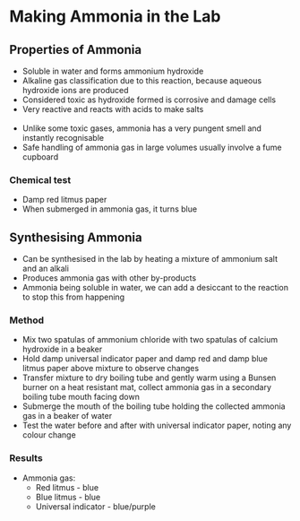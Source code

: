 # Making Ammonia in the Lab

## Properties of Ammonia

- Soluble in water and forms ammonium hydroxide
- Alkaline gas classification due to this reaction, because aqueous hydroxide ions are produced
- Considered toxic as hydroxide formed is corrosive and damage cells
- Very reactive and reacts with acids to make salts
<br/><br/>
- Unlike some toxic gases, ammonia has a very pungent smell and instantly recognisable
- Safe handling of ammonia gas in large volumes usually involve a fume cupboard

### Chemical test

- Damp red litmus paper
- When submerged in ammonia gas, it turns blue


## Synthesising Ammonia

- Can be synthesised in the lab by heating a mixture of ammonium salt and an alkali
- Produces ammonia gas with other by-products
- Ammonia being soluble in water, we can add a desiccant to the reaction to stop this from happening

### Method

- Mix two spatulas of ammonium chloride with two spatulas of calcium hydroxide in a beaker
- Hold damp universal indicator paper and damp red and damp blue litmus paper above mixture to observe changes
- Transfer mixture to dry boiling tube and gently warm using a Bunsen burner on a heat resistant mat, collect ammonia gas in a secondary boiling tube mouth facing down
- Submerge the mouth of the boiling tube holding the collected ammonia gas in a beaker of water
- Test the water before and after with universal indicator paper, noting any colour change

### Results

- Ammonia gas:
	- Red litmus - blue
	- Blue litmus - blue
	- Universal indicator - blue/purple
